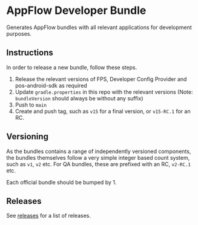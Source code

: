 # AppFlow Developer Bundle
Generates AppFlow bundles with all relevant applications for development purposes.

## Instructions
In order to release a new bundle, follow these steps.

1. Release the relevant versions of FPS, Developer Config Provider and pos-android-sdk as required
2. Update `gradle.properties` in this repo with the relevant versions (Note: `bundleVersion` should always be without any suffix)
3. Push to `main`
4. Create and push tag, such as `v15` for a final version, or `v15-RC.1` for an RC.

## Versioning
As the bundles contains a range of independently versioned components, the bundles themselves follow a very simple integer based count system, such as `v1`, `v2` etc. For QA bundles, these are prefixed with an RC, `v2-RC.1` etc.

Each official bundle should be bumped by 1.

## Releases
See [releases](https://github.com/AEVI-AppFlow/developer-bundle/releases) for a list of releases.

